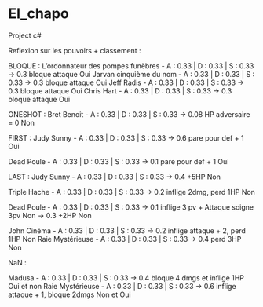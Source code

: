 # El_chapo
Project c#

Reflexion sur les pouvoirs + classement :

BLOQUE :
L’ordonnateur des pompes funèbres - A : 0.33 | D : 0.33 | S : 0.33 -> 0.3 bloque attaque Oui
Jarvan cinquième du nom           - A : 0.33 | D : 0.33 | S : 0.33 -> 0.3 bloque attaque Oui
Jeff Radis                        - A : 0.33 | D : 0.33 | S : 0.33 -> 0.3 bloque attaque Oui
Chris Hart                        - A : 0.33 | D : 0.33 | S : 0.33 -> 0.3 bloque attaque Oui

ONESHOT :
Bret Benoit                       - A : 0.33 | D : 0.33 | S : 0.33 -> 0.08 HP adversaire = 0 Non

FIRST :
Judy Sunny                        - A : 0.33 | D : 0.33 | S : 0.33 -> 0.6 pare pour def + 1 Oui

Dead Poule                        - A : 0.33 | D : 0.33 | S : 0.33 -> 0.1 pare pour def + 1 Oui	


LAST : 
Judy Sunny                        - A : 0.33 | D : 0.33 | S : 0.33 -> 0.4 +5HP Non

Triple Hache                      - A : 0.33 | D : 0.33 | S : 0.33 -> 0.2 inflige 2dmg, perd 1HP Non

Dead Poule                        - A : 0.33 | D : 0.33 | S : 0.33 -> 0.1 inflige 3 pv + Attaque soigne 3pv Non
								   -> 0.3 +2HP Non

John Cinéma                       - A : 0.33 | D : 0.33 | S : 0.33 -> 0.2 inflige attaque + 2, perd 1HP Non
Raie Mystérieuse                  - A : 0.33 | D : 0.33 | S : 0.33 -> 0.4 perd 3HP Non




NaN :

Madusa                            - A : 0.33 | D : 0.33 | S : 0.33 -> 0.4 bloque 4 dmgs et inflige 1HP Oui et non
Raie Mystérieuse                  - A : 0.33 | D : 0.33 | S : 0.33 -> 0.6 inflige attaque + 1, bloque 2dmgs Non et Oui

